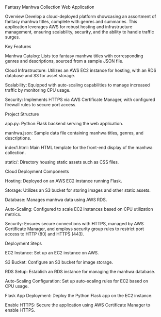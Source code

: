 Fantasy Manhwa Collection Web Application

Overview Develop a cloud-deployed platform showcasing an assortment of fantasy manhwa titles, complete with genres and summaries. This application leverages AWS for robust hosting and infrastructure management, ensuring scalability, security, and the ability to handle traffic surges.

Key Features

Manhwa Catalog: Lists top fantasy manhwa titles with corresponding genres and descriptions, sourced from a sample JSON file.

Cloud Infrastructure: Utilizes an AWS EC2 instance for hosting, with an RDS database and S3 for asset storage.

Scalability: Equipped with auto-scaling capabilities to manage increased traffic by monitoring CPU usage.

Security: Implements HTTPS via AWS Certificate Manager, with configured firewall rules to secure port access.

Project Structure

app.py: Python Flask backend serving the web application.

manhwa.json: Sample data file containing manhwa titles, genres, and descriptions.

index1.html: Main HTML template for the front-end display of the manhwa collection.

static/: Directory housing static assets such as CSS files.

Cloud Deployment Components

Hosting: Deployed on an AWS EC2 instance running Flask.

Storage: Utilizes an S3 bucket for storing images and other static assets.

Database: Manages manhwa data using AWS RDS.

Auto-Scaling: Configured to scale EC2 instances based on CPU utilization metrics.

Security: Ensures secure connections with HTTPS, managed by AWS Certificate Manager, and employs security group rules to restrict port access to HTTP (80) and HTTPS (443).

Deployment Steps

EC2 Instance: Set up an EC2 instance on AWS.

S3 Bucket: Configure an S3 bucket for image storage.

RDS Setup: Establish an RDS instance for managing the manhwa database.

Auto-Scaling Configuration: Set up auto-scaling rules for EC2 based on CPU usage.

Flask App Deployment: Deploy the Python Flask app on the EC2 instance.

Enable HTTPS: Secure the application using AWS Certificate Manager to enable HTTPS.
